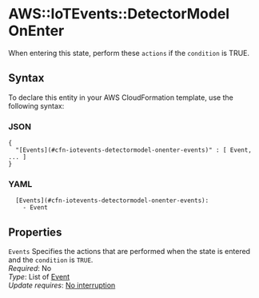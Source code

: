 # AWS::IoTEvents::DetectorModel OnEnter<a name="aws-properties-iotevents-detectormodel-onenter"></a>

When entering this state, perform these `actions` if the `condition` is TRUE\.

## Syntax<a name="aws-properties-iotevents-detectormodel-onenter-syntax"></a>

To declare this entity in your AWS CloudFormation template, use the following syntax:

### JSON<a name="aws-properties-iotevents-detectormodel-onenter-syntax.json"></a>

```
{
  "[Events](#cfn-iotevents-detectormodel-onenter-events)" : [ Event, ... ]
}
```

### YAML<a name="aws-properties-iotevents-detectormodel-onenter-syntax.yaml"></a>

```
  [Events](#cfn-iotevents-detectormodel-onenter-events):
    - Event
```

## Properties<a name="aws-properties-iotevents-detectormodel-onenter-properties"></a>

`Events` <a name="cfn-iotevents-detectormodel-onenter-events"></a>
Specifies the actions that are performed when the state is entered and the `condition` is `TRUE`\.  
_Required_: No  
_Type_: List of [Event](aws-properties-iotevents-detectormodel-event.md)  
_Update requires_: [No interruption](https://docs.aws.amazon.com/AWSCloudFormation/latest/UserGuide/using-cfn-updating-stacks-update-behaviors.html#update-no-interrupt)
